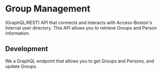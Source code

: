 # Group Management

(GraphQL/REST) API that connects and interacts with Access-Boston's Internal user directory. This API allows you to retrieve Groups and Person information.

## Development

We a GraphQL endpoint that allows you to get Groups and Persons, and update Groups.
